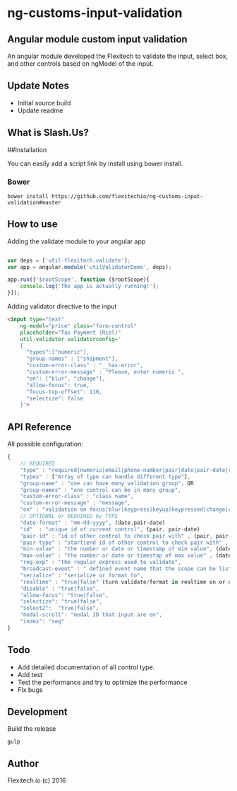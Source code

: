 # ng-customs-input-validation
## Angular module custom input validation
An angular module developed the Flexitech to validate the input, select box, and other controls based on ngModel of the input.

## Update Notes

- Initial source build
- Update readme

## What is Slash.Us?

##Installation

You can easily add a script link by install using bower install.

### Bower

`bower install https://github.com/flexitechio/ng-customs-input-validation#master`

## How to use

Adding the validate module to your angular app

```js

var deps = ['util-flexitech.validate'];
var app = angular.module('utilValidatorDemo', deps);

app.run(['$rootScope', function ($rootScope){
	console.log('The app is actually running!');
}]);

```

Adding validator directive to the input

```html
<input type="text" 
	ng-model="price" class="form-control"
	placeholder="Tax Payment (Riel)"
	util-validator validatorconfig='
    {
      "types":["numeric"],
      "group-names" : ["shipment"],
      "custom-error-class" : "__has-error",
      "custom-error-message" : "Please, enter numeric ",
      "on": ["blur", "change"],
      "allow-focus": true,
      "focus-top-offset": 110,
      "selectize": false
    }'>

```

## API Reference

All possible configuration:

```javascript
{
	// REQUIRED
	"type" : "required|numeric|email|phone-number|pair|date|pair-date|complex-password|numeric|reg-exp", OR
	"types" : ["Array of type can handle different type"],
	"group-name" : "one can have many validation group", OR
	"group-names" : "one control can be in many group",
	"custom-error-class" : "class name",
	"custom-error-message" : "message",
	"on" : "validation on focus|blur|keypress|keyup|keypressed|change|custom", (custom event required u defined the config as a configObject instead of string config)
	// OPTIONAL or REQUIRED by TYPE
	"date-format" : "mm-dd-yyyy", (date,pair-date)
	"id"  : "unique id of current control", (pair, pair-date)
	"pair-id" : "id of other control to check pair with" , (pair, pair-date),
	"pair-type" : "start|end id of other control to check pair with" , (pair, pair-date),
	"min-value" : "the number or date or timestamp of min value", (date, numeric, pair-date),
	"max-value" : "the number or date or timestap of max value" , (date, numeric, pair-date),
	"reg-exp" : "the regular express used to validate",
	"broadcast-event" : " defined event name that the scope can be listened that when error occur this directive will broadcast" ,
	"serialize" : "serialize or format to",
	"realtime" : "true|false" (turn validate/format in realtime on or off such as phone, date, numeric),
	"disable" : "true|false",
	"allow-focus": "true|false",
	"selectize": "true|false",
	"select2": 	"true|false",
	"modal-scroll": "modal ID that input are on",
	"index": "seq"
}

```

## Todo

- Add detailed documentation of all control type.
- Add test
- Test the performance and try to optimize the performance
- Fix bugs

## Development

Build the release

`gulp`

## Author

Flexitech.io (c) 2016

